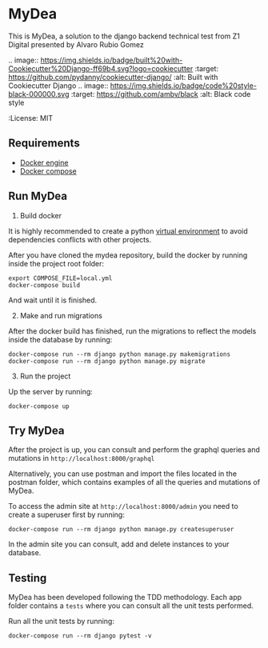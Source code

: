 # MyDea

This is MyDea, a solution to the django backend technical test from Z1 Digital presented by Alvaro Rubio Gomez

.. image:: https://img.shields.io/badge/built%20with-Cookiecutter%20Django-ff69b4.svg?logo=cookiecutter
     :target: https://github.com/pydanny/cookiecutter-django/
     :alt: Built with Cookiecutter Django
.. image:: https://img.shields.io/badge/code%20style-black-000000.svg
     :target: https://github.com/ambv/black
     :alt: Black code style

:License: MIT

## Requirements
* [Docker engine](https://docs.docker.com/engine/)
* [Docker compose](https://docs.docker.com/compose/)

## Run MyDea

1. Build docker

It is highly recommended to create a python [virtual environment](https://docs.python.org/3/library/venv.html) to avoid dependencies conflicts with other projects.

After you have cloned the mydea repository, build the docker by running inside the project root folder:

```
export COMPOSE_FILE=local.yml
docker-compose build
```
And wait until it is finished.

2. Make and run migrations

After the docker build has finished, run the migrations to reflect the models inside the database by running:

```
docker-compose run --rm django python manage.py makemigrations
docker-compose run --rm django python manage.py migrate

```

3. Run the project

Up the server by running:
```
docker-compose up
```

## Try MyDea

After the project is up, you can consult and perform the graphql queries and mutations in `http://localhost:8000/graphql`

Alternatively, you can use postman and import the files located in the postman folder, which contains examples of all the queries and mutations of MyDea.
 
To access the admin site at `http://localhost:8000/admin` you need to create a superuser first by running:
```
docker-compose run --rm django python manage.py createsuperuser
```
In the admin site you can consult, add and delete instances to your database.

## Testing

MyDea has been developed following the TDD methodology. 
Each app folder contains a `tests` where you can consult all the unit tests performed.

Run all the unit tests by running:
```
docker-compose run --rm django pytest -v
```







